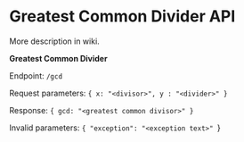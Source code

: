 # Greatest Common Divider API

More description in wiki.

**Greatest Common Divider**

Endpoint:
`/gcd`

Request parameters:
`{
    x: "<divisor>",
    y : "<divider>"
}`

Response:
`{
    gcd: "<greatest common divisor>"
}`

Invalid parameters:
`{
    "exception": "<exception text>"
`}
